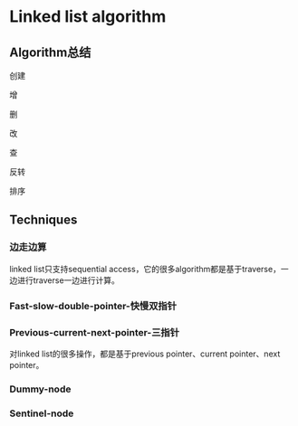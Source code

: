 # Linked list algorithm

## Algorithm总结

创建

增

删

改

查

反转

排序

## Techniques

### 边走边算

linked list只支持sequential access，它的很多algorithm都是基于traverse，一边进行traverse一边进行计算。

### Fast-slow-double-pointer-快慢双指针

### Previous-current-next-pointer-三指针

对linked list的很多操作，都是基于previous pointer、current pointer、next pointer。

### Dummy-node

### Sentinel-node
